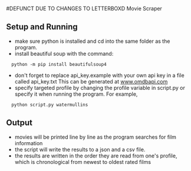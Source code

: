 #DEFUNCT DUE TO CHANGES TO LETTERBOXD Movie Scraper
## Setup and Running ##
* make sure python is installed and cd into the same folder as the program.
* install beautiful soup with the command:
```
  python -m pip install beautifulsoup4
```
* don't forget to replace api_key.example with your own api key in a file called api_key.txt This can be generated at www.omdbapi.com
* specify targeted profile by changing the profile variable in script.py or specify it when running the program. For example,
```
  python script.py watermullins
```
## Output ##
* movies will be printed line by line as the program searches for film information
* the script will write the results to a json and a csv file.
* the results are written in the order they are read from one's profile, which is chronological from newest to oldest rated films
